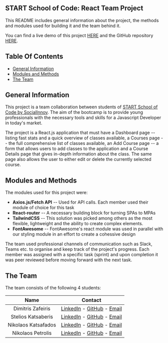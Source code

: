 ## **START School of Code: React Team Project**
This README includes general information about the project, the methods and modules used for building it and the team behind it.

You can find a live demo of this project [HERE](https://soft-salamander-ee68c2.netlify.app/) and the GitHub repository [HERE](https://github.com/ssoc2dzafeiris/TeamProjectReact).

## Table Of Contents ##

- [General Information](#general-information)
- [Modules and Methods](#modules-and-methods)
- [The Team](#the-team)

## General Information
This project is a team collaboration between students of [START School of Code by SocialInnov](https://www.startproject.gr/school-of-code/).  The aim of the bootcamp is to provide young professionals with the necessary tools and skills for a Javascript Developer in today's market.

The project is a React.js application that must have a Dashboard page -- listing fast stats and a quick overview of classes available, a Courses page -- the full comprehensive list of classes available, an Add Course page -- a form that allows users to add classes to the application and a Course Details page that gives in-depth information about the class. The same page also allows the user to either edit or delete the currently selected course.

## Modules and Methods
The modules used for this project were:

 - **Axios.js/Fetch API** -- Used for API calls. Each member used their module of choice for this task 
 -   **React-router** -- A necessary building block for turning SPAs to MPAs
 - **TailwindCSS** -- This solution was picked among others as the most flexible, lightweight and the ability to create complex elements. 
 - **FontAwesome** -- FontAwesome's react module was used in parallel with our styling module in an effort to create a cohessive design


The team used professional channels of communication such as Slack, Teams etc. to organise and keep track of the project's progress. Each member was assigned with a specific task (sprint) and upon completion it was peer reviewed before moving forward with the next task. 

## The Team
The team consists of the following 4 students:


| Name| Contact|
| :--:        |    :--:   |
| Dimitris Zafeiris| [LinkedIn](https://www.linkedin.com/in/dimizafe/) - [GitHub](https://github.com/ssoc2dzafeiris/) - [Email](mailto:kremou115@gmail.com)|
| Stelios Katsaberis| [LinkedIn](https://www.linkedin.com/in/stelios-katsaberis-a8b03737/) - [GitHub](https://github.com/ssoc2skatsaberis) - [Email](mailto:katsaberisst@hotmail.com)|
| Nikolaos Katsafados| [LinkedIn](https://www.linkedin.com/in/nikos-katsafados/) - [GitHub](https://github.com/ssoc2nkatsafados/) - [Email](mailto:nikoskatsaphados@gmail.com)|
| Nikolaos Petrolis|[LinkedIn]( https://www.linkedin.com/in/nikospetrolis/) - [GitHub](https://github.com/ssoc2npetrolis/) - [Email](mailto:npetrolis@gmail.com)|
